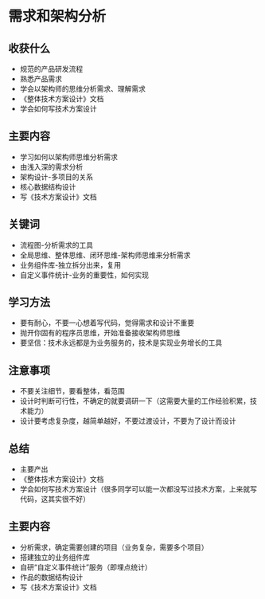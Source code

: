 # 需求和架构分析

## 收获什么

- 规范的产品研发流程
- 熟悉产品需求
- 学会以架构师的思维分析需求、理解需求
- 《整体技术方案设计》文档
- 学会如何写技术方案设计

## 主要内容

- 学习如何以架构师思维分析需求
- 由浅入深的需求分析
- 架构设计-多项目的关系
- 核心数据结构设计
- 写《技术方案设计》文档

## 关键词

- 流程图-分析需求的工具
- 全局思维、整体思维、闭环思维-架构师思维来分析需求
- 业务组件库-独立拆分出来，复用
- 自定义事件统计-业务的重要性，如何实现

## 学习方法

- 要有耐心，不要一心想着写代码，觉得需求和设计不重要
- 抛开你固有的程序员思维，开始准备接收架构师思维
- 要坚信：技术永远都是为业务服务的，技术是实现业务增长的工具

## 注意事项

- 不要关注细节，要看整体，看范围
- 设计时判断可行性，不确定的就要调研一下（这需要大量的工作经验积累，技术能力）
- 设计要考虑复杂度，越简单越好，不要过渡设计，不要为了设计而设计

## 总结

- 主要产出
- 《整体技术方案设计》文档
- 学会如何写技术方案设计（很多同学可以能一次都没写过技术方案，上来就写代码，这其实很不好）

## 主要内容

- 分析需求，确定需要创建的项目（业务复杂，需要多个项目）
- 搭建独立的业务组件库
- 自研“自定义事件统计”服务（即埋点统计）
- 作品的数据结构设计
- 写《技术方案设计》文档
